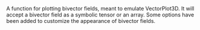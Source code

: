 A function for plotting bivector fields, meant to emulate VectorPlot3D. It will accept a bivector field as a symbolic tensor or an array. Some options have been added to customize the appearance of bivector fields.
